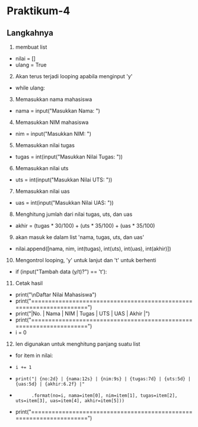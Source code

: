 # Praktikum-4

## Langkahnya

1. membuat list
- nilai = []
- ulang = True
2. Akan terus terjadi looping apabila menginput 'y'
- while ulang:
3. Memasukkan nama mahasiswa
-  nama = input("Masukkan Nama: ")
4. Memasukkan NIM mahasiswa
- nim = input("Masukkan NIM: ")
5. Memasukkan nilai tugas
- tugas = int(input("Masukkan Nilai Tugas: "))
6. Memasukkan nilai uts
- uts = int(input("Masukkan Nilai UTS: "))
7. Memasukkan nilai uas
- uas = int(input("Masukkan Nilai UAS: "))
8. Menghitung jumlah dari nilai tugas, uts, dan uas
- akhir = (tugas * 30/100) + (uts * 35/100) + (uas * 35/100)
9. akan masuk ke dalam list 'nama, tugas, uts, dan uas'
- nilai.append([nama, nim, int(tugas), int(uts), int(uas), int(akhir)])
10. Mengontrol looping, 'y' untuk lanjut dan 't' untuk berhenti
-  if (input("Tambah data (y/t)?") == 't'):
11. Cetak hasil
- print("\nDaftar Nilai Mahasiswa")
- print("====================================================================")
- print("|No. |     Nama     |    NIM    |  Tugas  |  UTS  |  UAS  |  Akhir |")
- print("====================================================================")
- i = 0
12. len digunakan untuk menghitung panjang suatu list
- for item in nilai:
-     i += 1
-     print("| {no:2d} | {nama:12s} | {nim:9s} | {tugas:7d} | {uts:5d} | {uas:5d} | {akhir:6.2f} |"
-           .format(no=i, nama=item[0], nim=item[1], tugas=item[2], uts=item[3], uas=item[4], akhir=item[5]))
- print("====================================================================")
